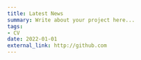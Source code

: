 ```yaml
---
title: Latest News
summary: Write about your project here...
tags:
- CV
date: 2022-01-01
external_link: http://github.com
---
```

